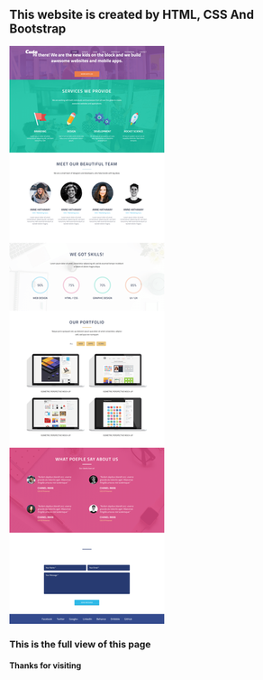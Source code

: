 <h2>This website is created by HTML, CSS And Bootstrap</h2>
<img src="resources/img/cuda-psd-to-html-desing.png">
<h3>This is the full view of this page</h3>
<h4>Thanks for visiting</h4>